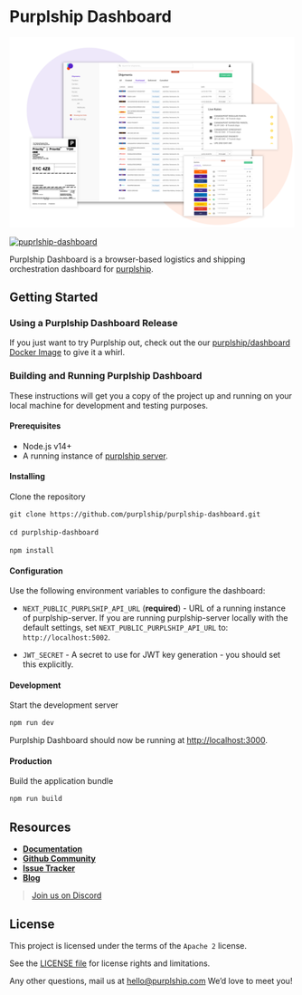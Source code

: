 # Purplship Dashboard

<picture><img alt="Purplship Dashboard" src="./screenshots/dashboard.png" /></picture>

[![puprlship-dashboard](https://github.com/purplship/purplship-dashboard/actions/workflows/ci.yml/badge.svg)](https://github.com/purplship/purplship-dashboard/actions/workflows/ci.yml)

Purplship Dashboard is a browser-based logistics and shipping orchestration dashboard for [purplship](https://github.com/purplship/purplship).

## Getting Started

### Using a Purplship Dashboard Release

If you just want to try Purplship out, check out the our [purplship/dashboard Docker Image](https://hub.docker.com/repository/docker/purplship/dashboard) to give it a whirl.

### Building and Running Purplship Dashboard

These instructions will get you a copy of the project up and running on your local machine for development and testing purposes.

#### Prerequisites

- Node.js v14+
- A running instance of [purplship server](https://github.com/purplship/purplship).

#### Installing

Clone the repository

```terminal
git clone https://github.com/purplship/purplship-dashboard.git

cd purplship-dashboard

npm install
```

#### Configuration

Use the following environment variables to configure the dashboard:

- `NEXT_PUBLIC_PURPLSHIP_API_URL` (**required**) - URL of a running instance of purplship-server. If you are running purplship-server locally with the default settings, set `NEXT_PUBLIC_PURPLSHIP_API_URL` to: `http://localhost:5002`.

- `JWT_SECRET` - A secret to use for JWT key generation - you should set this explicitly.

#### Development

Start the development server

```bash
npm run dev
```

Purplship Dashboard should now be running at [http://localhost:3000](http://localhost:3000).

#### Production

Build the application bundle

```bash
npm run build
```

## Resources

- [**Documentation**](https://next.purplship.com/docs)
- [**Github Community**](https://github.com/purplship/purplship/discussions)
- [**Issue Tracker**](https://github.com/purplship/purplship-dashboard/issues)
- [**Blog**](https://next.purplship.com/blog)

> [Join us on Discord](https://discord.gg/gS88uE7sEx)

## License

This project is licensed under the terms of the `Apache 2` license.

See the [LICENSE file](/LICENSE) for license rights and limitations.

Any other questions, mail us at hello@purplship.com We’d love to meet you!
